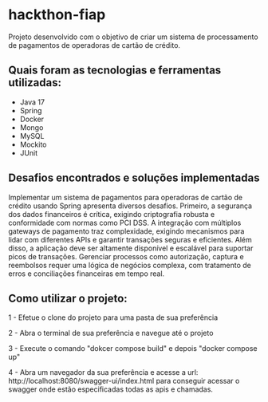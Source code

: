 # hackthon-fiap

Projeto desenvolvido com o objetivo de criar um sistema de processamento de pagamentos de operadoras de cartão de crédito.

## Quais foram as tecnologias e ferramentas utilizadas:
  - Java 17
  - Spring
  - Docker
  - Mongo
  - MySQL
  - Mockito
  - JUnit

## Desafios encontrados e soluções implementadas
Implementar um sistema de pagamentos para operadoras de cartão de crédito usando Spring apresenta diversos desafios. Primeiro, a segurança dos dados financeiros é crítica, exigindo criptografia robusta e conformidade com normas como PCI DSS. A integração com múltiplos gateways de pagamento traz complexidade, exigindo mecanismos para lidar com diferentes APIs e garantir transações seguras e eficientes. Além disso, a aplicação deve ser altamente disponível e escalável para suportar picos de transações. Gerenciar processos como autorização, captura e reembolsos requer uma lógica de negócios complexa, com tratamento de erros e conciliações financeiras em tempo real.

## Como utilizar o projeto:
1 - Efetue o clone do projeto para uma pasta de sua preferência

2 - Abra o terminal de sua preferência e navegue até o projeto

3 - Execute o comando "dokcer compose build" e depois "docker compose up"

4 - Abra um navegador da sua preferência e acesse a url: http://localhost:8080/swagger-ui/index.html para conseguir acessar o swagger onde estão especificadas todas as apis e chamadas.
